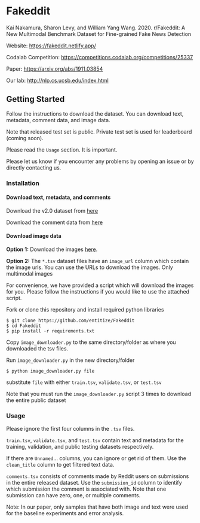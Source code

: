 # Fakeddit

Kai Nakamura, Sharon Levy, and William Yang Wang. 2020. r/Fakeddit: A New Multimodal Benchmark Dataset for Fine-grained Fake News Detection

Website: https://fakeddit.netlify.app/

Codalab Competition: https://competitions.codalab.org/competitions/25337

Paper: https://arxiv.org/abs/1911.03854

Our lab: http://nlp.cs.ucsb.edu/index.html



## Getting Started

Follow the instructions to download the dataset. You can download text, metadata, comment data, and image data.

Note that released test set is public. Private test set is used for leaderboard (coming soon).

Please read the `Usage` section. It is important.  

Please let us know if you encounter any problems by opening an issue or by directly contacting us.

### Installation

#### Download text, metadata, and comments
Download the v2.0 dataset from [here](https://drive.google.com/drive/folders/1DQSGFSLOP22xhL-Px4tFpde3eYpCq7bQ?usp=sharing)

Download the comment data from [here](https://drive.google.com/file/d/14iroKftRkRxF9LCinZVaKxHnwScbUfKb/view?usp=sharing)

#### Download image data 

**Option 1:**
Download the images [here](https://drive.google.com/file/d/1cjY6HsHaSZuLVHywIxD5xQqng33J5S2b/view?usp=sharing).

**Option 2:**
The `*.tsv` dataset files have an `image_url` column which contain the image urls. You can use the URLs to download the images. Only multimodal images 

For convenience, we have provided a script which will download the images for you. Please follow the instructions if you would like to use the attached script.

Fork or clone this repository and install required python libraries

```
$ git clone https://github.com/entitize/Fakeddit
$ cd Fakeddit
$ pip install -r requirements.txt
```
Copy `image_downloader.py` to the same directory/folder as where you downloaded the tsv files. 

Run `image_downloader.py`  in the new directory/folder

```
$ python image_downloader.py file
```

substitute `file` with either `train.tsv`, `validate.tsv`, or `test.tsv`

Note that you must run the `image_downloader.py` script 3 times to download the entire public dataset

### Usage

Please ignore the first four columns in the `.tsv` files. 

`train.tsv`, `validate.tsv`, and `test.tsv` contain text and metadata for the training, validation, and public testing datasets respectively.

If there are `Unnamed`... columns, you can ignore or get rid of them. Use the `clean_title` column to get filtered text data. 

`comments.tsv` consists of comments made by Reddit users on submissions in the entire released dataset. Use the `submission_id` column to identify which submission the comment is associated with. Note that one submission can have zero, one, or multiple comments.

Note: In our paper, only samples that have both image and text were used for the baseline experiments and error analysis.
